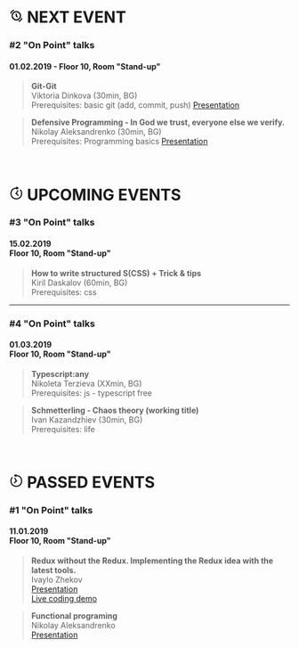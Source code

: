 # <img width="25" src="https://github.com/FED-EPAM/onPoint/blob/master/assets/next.png?raw=true"> NEXT EVENT

### #2 "On Point" talks
#### 01.02.2019 - Floor 10, Room "Stand-up"

> <b>Git-Git</b><br /> Viktoria Dinkova (30min, BG)<br />
Prerequisites: basic git (add, commit, push)
<a href="https://docs.google.com/presentation/d/1vi3vOoFJgJ6bPIm8AIQAO_RXZwYzxgmPBT6xnvGdec8/edit?usp=sharing">Presentation</a>

> <b>Defensive Programming - In God we trust, everyone else we verify.</b><br /> Nikolay Aleksandrenko (30min, BG)<br />
Prerequisites: Programming basics
<a href="https://docs.google.com/presentation/d/1jwzZNUO133yDx-dgbLkzbAO4ergdSpwgPvuCzmLC6z4/edit?usp=sharing">Presentation</a>

<br />

# <img width="25" src="https://github.com/FED-EPAM/onPoint/blob/master/assets/future.png?raw=true"> UPCOMING EVENTS

### #3 "On Point" talks
#### 15.02.2019<br /> Floor 10, Room "Stand-up"

> <b>How to write structured S(CSS) + Trick & tips </b><br /> Kiril Daskalov (60min, BG)<br />
Prerequisites: css 

---

### #4 "On Point" talks
#### 01.03.2019<br /> Floor 10, Room "Stand-up"

> <b>Typescript:any</b><br /> Nikoleta Terzieva (XXmin, BG)<br />
Prerequisites: js - typescript free

> <b>Schmetterling - Chaos theory (working title)</b><br /> Ivan Kazandzhiev (30min, BG)<br />
Prerequisites: life

<br />

# <img width="25" src="https://github.com/FED-EPAM/onPoint/blob/master/assets/past.png?raw=true"> PASSED EVENTS

### #1 "On Point" talks
#### 11.01.2019<br /> Floor 10, Room "Stand-up"

> <b>Redux without the Redux. Implementing the Redux idea with the latest tools.</b><br /> Ivaylo Zhekov<br />
<a href="https://l3pmkvlkpm.codesandbox.io/#/title">Presentation</a><br />
<a href="https://codesandbox.io/s/2wyp51jxxp">Live coding demo</a>

> <b>Functional programing</b><br /> Nikolay Aleksandrenko<br />
<a href="https://docs.google.com/presentation/d/1K1kEXhoy8Q52Z0NTwJ0OAa3i8rPPSrof4KdBKmAxhSQ/edit?usp=sharing">Presentation</a>

